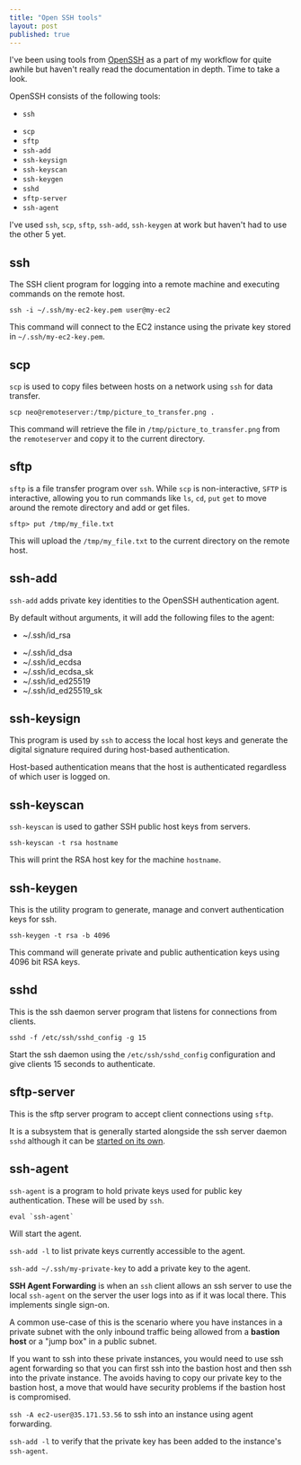```yaml
---
title: "Open SSH tools"
layout: post
published: true
---
```


I've been using tools from [OpenSSH](https://www.openssh.com/) as a part of my workflow for quite awhile but haven't really
read the documentation in depth. Time to take a look.

OpenSSH consists of the following tools:

* `ssh`
- `scp`
- `sftp`
- `ssh-add`
- `ssh-keysign`
- `ssh-keyscan`
- `ssh-keygen`
- `sshd`
- `sftp-server`
- `ssh-agent`

I've used `ssh`, `scp`, `sftp`, `ssh-add`, `ssh-keygen` at work but haven't had to use the other 5 yet.

## ssh

The SSH client program for logging into a remote machine and executing commands on the remote host.

`ssh -i ~/.ssh/my-ec2-key.pem user@my-ec2`

This command will connect to the EC2 instance using the private key stored in `~/.ssh/my-ec2-key.pem`.

## scp

`scp` is used to copy files between hosts on a network using `ssh` for data transfer.

`scp neo@remoteserver:/tmp/picture_to_transfer.png .`

This command will retrieve the file in `/tmp/picture_to_transfer.png` from the `remoteserver` and copy it to the current directory.

## sftp

`sftp` is a file transfer program over `ssh`. While `scp` is non-interactive, `SFTP` is interactive, allowing you to run commands like `ls`, `cd`, `put` `get` to move around the remote directory and add or get files.

`sftp> put /tmp/my_file.txt`

This will upload the `/tmp/my_file.txt` to the current directory on the remote host.

## ssh-add

`ssh-add` adds private key identities to the OpenSSH authentication agent.

By default without arguments, it will add the following files to the agent:

* ~/.ssh/id_rsa
- ~/.ssh/id_dsa
- ~/.ssh/id_ecdsa
- ~/.ssh/id_ecdsa_sk
- ~/.ssh/id_ed25519
- ~/.ssh/id_ed25519_sk

## ssh-keysign

This program is used by `ssh` to access the local host keys and generate the digital signature required during host-based authentication.

Host-based authentication means that the host is authenticated regardless of which user is logged on.

## ssh-keyscan

`ssh-keyscan` is used to gather SSH public host keys from servers.

`ssh-keyscan -t rsa hostname`

This will print the RSA host key for the machine `hostname`.

## ssh-keygen

This is the utility program to generate, manage and convert authentication keys for ssh.

`ssh-keygen -t rsa -b 4096`

This command will generate private and public authentication keys using 4096 bit RSA keys.

## sshd

This is the ssh daemon server program that listens for connections from clients.

`sshd -f /etc/ssh/sshd_config -g 15`

Start the ssh daemon using the `/etc/ssh/sshd_config` configuration and give clients 15 seconds to authenticate.

## sftp-server

This is the sftp server program to accept client connections using `sftp`.

It is a subsystem that is generally started alongside the ssh server daemon `sshd` although it can be [started on its own](https://serverfault.com/questions/354615/allow-sftp-but-disallow-ssh).

## ssh-agent

`ssh-agent` is a program to hold private keys used for public key authentication. These will be used by `ssh`.

``eval `ssh-agent` ``

Will start the agent.

`ssh-add -l` to list private keys currently accessible to the agent.

`ssh-add ~/.ssh/my-private-key` to add a private key to the agent.

**SSH Agent Forwarding** is when an `ssh` client allows an ssh server to use the local `ssh-agent` on the server the user logs into as if it was local there. This implements single sign-on.

A common use-case of this is the scenario where you have instances in a private subnet with the only inbound traffic being allowed from a **bastion host** or a "jump box" in a public subnet.

If you want to ssh into these private instances, you would need to use ssh agent forwarding so that you can first ssh into the bastion host and then ssh into the private instance. The avoids having to copy our private key to the bastion host, a move that would have security problems if the bastion host is compromised.

`ssh -A ec2-user@35.171.53.56` to ssh into an instance using agent forwarding.

`ssh-add -l` to verify that the private key has been added to the instance's `ssh-agent`.
